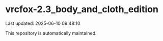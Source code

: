 # vrcfox-2.3_body_and_cloth_edition

Last updated: 2025-06-10 09:48:10

This repository is automatically maintained.
